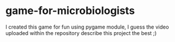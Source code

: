 # game-for-microbiologists
I created this game for fun using pygame module, I guess the video uploaded within the repository describe this project the best ;)
